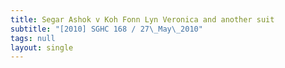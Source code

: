 ```yaml
---
title: Segar Ashok v Koh Fonn Lyn Veronica and another suit
subtitle: "[2010] SGHC 168 / 27\_May\_2010"
tags: null
layout: single
---
```


